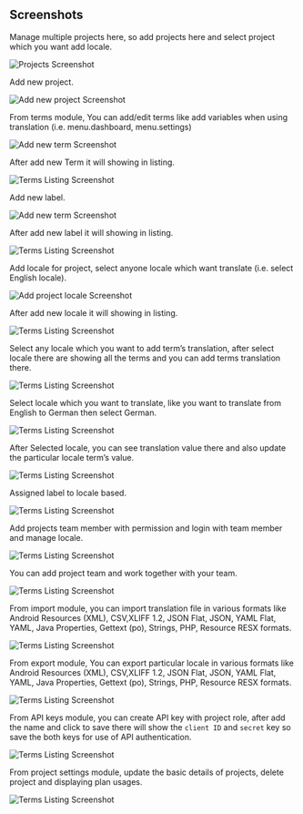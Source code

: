 ## Screenshots

Manage multiple projects here, so add projects here and select project which you want add locale.

![Projects Screenshot](./assets/images/screenshots/projects.png)

Add new project.

![Add new project Screenshot](./assets/images/screenshots/add-new-project.png)

From terms module, You can add/edit terms like add variables when using translation (i.e. menu.dashboard, menu.settings)

![Add new term Screenshot](./assets/images/screenshots/add-new-terms.png)

After add new Term it will showing in listing.

![Terms Listing Screenshot](./assets/images/screenshots/terms.png)

Add new label.

![Add new term Screenshot](./assets/images/screenshots/add-new-label.png)

After add new label it will showing in listing.

![Terms Listing Screenshot](./assets/images/screenshots/labels.png)

Add locale for project, select anyone locale which want translate (i.e. select English locale).

![Add project locale Screenshot](./assets/images/screenshots/add-project-locale.png)

After add new locale it will showing in listing.

![Terms Listing Screenshot](./assets/images/screenshots/translations.png)

Select any locale which you want to add term’s translation, after select locale there are showing all the terms and you can add terms translation there.

![Terms Listing Screenshot](./assets/images/screenshots/translations-add-term-value.png)

Select locale which you want to translate, like you want to translate from English to German then select German.

![Terms Listing Screenshot](./assets/images/screenshots/translations-select-locale.png)

After Selected locale, you can see translation value there and also update the particular locale term’s value.

![Terms Listing Screenshot](./assets/images/screenshots/translations-update-term-value.png)

Assigned label to locale based.

![Terms Listing Screenshot](./assets/images/screenshots/assign-label-to-translations.png)

Add projects team member with permission and login with team member and manage locale.

![Terms Listing Screenshot](./assets/images/screenshots/add-project-team.png)

You can add project team and work together with your team.

![Terms Listing Screenshot](./assets/images/screenshots/project-team.png)

From import module, you can import translation file in various formats like Android Resources (XML), CSV,XLIFF 1.2, JSON Flat, JSON, YAML Flat, YAML, Java Properties, Gettext (po), Strings, PHP, Resource RESX formats.

![Terms Listing Screenshot](./assets/images/screenshots/import-project-translation.png)

From export module, You can export particular locale in various formats like Android Resources (XML), CSV,XLIFF 1.2, JSON Flat, JSON, YAML Flat, YAML, Java Properties, Gettext (po), Strings, PHP, Resource RESX formats.

![Terms Listing Screenshot](./assets/images/screenshots/export.png)

From API keys module, you can create API key with project role, after add the name and click to save there will show the `client ID` and `secret` key so save the both keys for use of API authentication.

![Terms Listing Screenshot](./assets/images/screenshots/add-api-keys.png)

From project settings module, update the basic details of projects, delete project and displaying plan usages.

![Terms Listing Screenshot](./assets/images/screenshots/project-settings.png)

